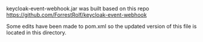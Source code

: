 keycloak-event-webhook.jar was built based on this repo https://github.com/ForrestRolf/keycloak-event-webhook

Some edits have been made to pom.xml so the updated version of this file is located in this directory.

